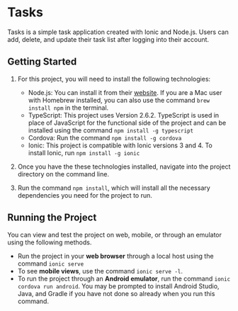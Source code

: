 # Tasks
Tasks is a simple task application created with Ionic and Node.js. Users can add, delete, and update their task list after logging into their account.

## Getting Started
1. For this project, you will need to install the following technologies:
   * Node.js: You can install it from their [website](https://nodejs.org/en/?source=post_page---------------------------). If you are a Mac user with Homebrew installed, you can also use the command ```brew install npm``` in the terminal.
   * TypeScript: This project uses Version 2.6.2. TypeScript is used in place of JavaScript for the functional side of the project and can be installed using the command ```npm install -g typescript```
   * Cordova: Run the command ```npm install -g cordova```
   * Ionic: This project is compatible with Ionic versions 3 and 4. To install Ionic, run ```npm install -g ionic```

2. Once you have the these technologies installed, navigate into the project directory on the command line.
3. Run the command ```npm install```, which will install all the necessary dependencies you need for the project to run.

## Running the Project
You can view and test the project on web, mobile, or through an emulator using the following methods.
* Run the project in your **web browser** through a local host using the command ```ionic serve```
* To see **mobile views**, use the command ```ionic serve -l```.
* To run the project through an **Android emulator**, run the command ```ionic cordova run android```. You may be prompted to install Android Studio, Java, and Gradle if you have not done so already when you run this command. 
